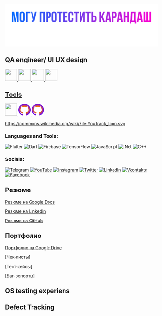 ![Header](https://github.com/IvanIksanov/ivaniksanov/blob/main/IMG_1538.PNG)
## QA engineer/ UI UX design
<a rel="nofollow noopener noreferrer" href="https://www.instagram.com/eeevanofff/" target="_blank"><img src="https://i.ibb.co/njJ4x3S/Instagram-Negative-3.png" width="40" height="40" /> 
  <a rel="nofollow noopener noreferrer" href="https://t.me/evanovnew" target="_blank"><img src="https://i.ibb.co/F6jHYT3/Telegram-Negative.png" width="40" height="40" /> 
    <a rel="nofollow noopener noreferrer" href="mailto:ivaniksanov2000@gmail.com.com" target="_blank"><img src="https://i.ibb.co/QP8pZNy/Vector-4.png" width="40" height="40" />
      <a rel="nofollow noopener noreferrer" href="https://www.linkedin.com/in/ivan-iksanov-765794229/" target="_blank"><img src="https://i.ibb.co/HPSdq9Z/Linked-In-Negative.png" width="40" height="40" /> 

## Tools
<a rel="nofollow noopener noreferrer" href="https://www.linkedin.com" target="_blank"><img src="https://i.ibb.co/xLRbLjp/Figma-Negative.png" width="40" height="40" /> 
<a rel="nofollow noopener noreferrer" href="https://www.linkedin.com" target="_blank"><img src="https://github.com/IvanIksanov/ivaniksanov/blob/main/Github%20-%20Negative.png" width="40" height="40" /> <a rel="nofollow noopener noreferrer" href="https://www.linkedin.com" target="_blank"><img src="https://github.com/IvanIksanov/ivaniksanov/blob/main/Github%20-%20Negative.png" width="40" height="40" />
  
  
  https://commons.wikimedia.org/wiki/File:YouTrack_Icon.svg
### Languages and Tools:
![Flutter](https://img.shields.io/badge/-Flutter-090909?style=for-the-badge&logo=flutter&logoColor=47C5FB)
![Dart](https://img.shields.io/badge/-Dart-090909?style=for-the-badge&logo=dart&logoColor=097CDB)
![Firebase](https://img.shields.io/badge/-Firebase-090909?style=for-the-badge&logo=firebase&logoColor=F8C52C)
![TensorFlow](https://img.shields.io/badge/-TensorFlow-090909?style=for-the-badge&logo=tensorflow&logoColor=F88C00)
![JavaScript](https://img.shields.io/badge/-JavaScript-090909?style=for-the-badge&logo=JavaScript&logoColor=E9D54D)
![.Net](https://img.shields.io/badge/-Framework-090909?style=for-the-badge&logo=.net&logoColor=E5D3FF)
![C++](https://img.shields.io/badge/-C++-090909?style=for-the-badge&logo=C%2b%2b&logoColor=6296CC)
  
### Socials:
[![Telegram](https://img.shields.io/badge/-Telegram-090909?style=for-the-badge&logo=telegram&logoColor=27A0D9)](https://t.me/the_cybermania)
[![YouTube](https://img.shields.io/badge/-YouTube-090909?style=for-the-badge&logo=YouTube&logoColor=FF0000)](https://www.youtube.com/alexeyshpavdaMain)
[![Instagram](https://img.shields.io/badge/-Instagram-090909?style=for-the-badge&logo=instagram&logoColor=B4068E)](https://www.instagram.com/alexeyshpavda)
[![Twitter](https://img.shields.io/badge/-Twitter-090909?style=for-the-badge&logo=Twitter&logoColor=1C9DEB)](https://twitter.com/alexeyshpavda)
[![LinkedIn](https://img.shields.io/badge/-LinkedIn-090909?style=for-the-badge&logo=linkedin&logoColor=007BB6)](https://www.linkedin.com/in/alexeyshpavda)
[![Vkontakte](https://img.shields.io/badge/-Vkontakte-090909?style=for-the-badge&logo=Vk&logoColor=4F7DB3)](https://vk.com/alexeyshpavda)
[![Facebook](https://img.shields.io/badge/-Facebook-090909?style=for-the-badge&logo=Facebook&logoColor=1195F5)](https://www.facebook.com/alexeyshpavda)
 
 
## Резюме
  
[Резюме на Google Docs](https://docs.google.com/document/d/1HRhtAmWjqkDpU7Tl_bUSwl8JZkZJrTy3cRrkINeLbnQ/edit?usp=sharing)

[Резюме на Linkedin](https://www.linkedin.com/in/ivan-iksanov-765794229)

[Резюме на GitHub](hdhhddh)
  
## Портфолио
[Портфолио на Google Drive](https://drive.google.com/drive/folders/1tzLY46qKzsIftwOoA00wwULfRxo6GY-D?usp=sharing)

[Чек-листы]

[Тест-кейсы]

[Баг-репорты]

## OS testing experiens 
## Defect Tracking
## 
